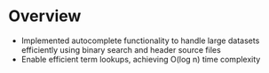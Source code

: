 # Overview
- Implemented autocomplete functionality to handle large datasets efficiently using binary search and header source files
- Enable efficient term lookups, achieving O(log n) time complexity
